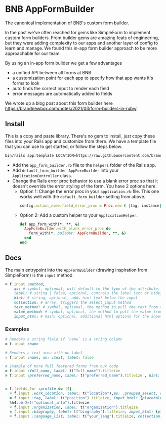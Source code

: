 # BNB AppFormBuilder

The canonical implementation of BNB's custom form builder.

In the past we've often reached for gems like SimpleForm to implement custom form builders. From builder gems are amazing feats of engineering, but they were adding complexity to our apps and another layer of config to learn and manage. We found this in-app form builder approach to be more approachable for our team.

By using an in-app form builder we get a few advantages
- a unified API between all forms at BNB
- a customization point for each app to specify how that app wants it's forms to look
- auto finds the correct input to render each field
- error messages are automatically added to fields


We wrote up a blog post about this form builder here https://brandnewbox.com/notes/2021/03/form-builders-in-ruby/.


## Install

This is a copy and paste library. There's no gem to install, just copy these files into your Rails app and customize from there. We have a template file that you can use to get started, or follow the steps below.

```bash
bin/rails app:template LOCATION=https://raw.githubusercontent.com/brandnewbox/app-form-builder/main/template.rb
```

- Add the `app_form_builder.rb` file to the `helpers` folder of the Rails app.
- Add `default_form_builder AppFormBuilder` into your `ApplicationController` class.
- Change the Rails error proc behavior to use a blank error proc so that it doesn't override the error styling of the form. You have 2 options here:
  - Option 1: Change the error proc in your `application.rb` file. This one works well with the `default_form_builder` setting from above.
    ```ruby
    config.action_view.field_error_proc = Proc.new { |tag, instance| tag }
    ```
  - Option 2: Add a custom helper to your `ApplicationHelper`.
    ```ruby
    def app_form_with(*, **, &)
      AppFormBuilder.with_blank_error_proc do
        form_with(*, builder: AppFormBuilder, **, &)
      end
    end
    ```

## Docs

The main entrypoint into the `AppFormBuilder` (drawing inspiration from SimpleForm) is the `input` method.

```ruby
= f.input :method,
    as: # symbol, optional, will default to the type of the attribute. calls #{as}_input in the form builder
    label: # string | false, optional, controls the label text or hides the label
    hint: # string, optional, adds hint text below the input
    collection: # array, triggers the select_input method
    text_method: # symbol, optional, the method to pull the text from the collection
    value_method: # symbol, optional, the method to pull the value from the collection
    input_html: # hash, optional, additional html options for the input. Most inputs accept this and try to intelligently merge existing options with customizations
```

### Examples

```ruby
# Renders a string field if `name` is a string column
= f.input :name
```

```ruby
# Renders a text area with no label
= f.input :name, as: :text, label: false
```

```ruby
# Example of more full featured forms from our code
= f.input :full_name, label: t("full_name").titleize
= f.input :preferred_name, label: t("preferred_name").titleize , hint: t("preferred_name_hint")


= f.fields_for :profile do |f|
  = f.input :work_location, label: t("location"),as: :grouped_select, collection: Profile::WORK_LOCATIONS, group_method: :last, include_blank: t("select_state").titleize, input_html: {style: "color: #808080;"}
  = f.input :tag, label: t("position").titleize, input_html: {placeholder: t("enter_position")}, hint: t("enter_position_long")
  %h4.pb-2=t("optional_info").titleize
  = f.input :organization, label: t("organization").titleize
  = f.input :biography, label: t("biography").titleize, input_html: {placeholder: t("biography_hint")}
  = f.input :language_list, label: t("your_lang").titleize, collection: User::LANGUAGES, input_html: { multiple: true, data:{ controller: "tag", placeholder: t("select_language").titleize } }
```


